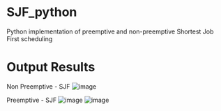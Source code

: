 # SJF_python
Python implementation of preemptive and non-preemptive Shortest Job First scheduling 

# Output Results

Non Preemptive - SJF
![image](https://github.com/Amruthamsh/SJF_python/assets/32568328/7522e227-979d-43d1-a3ce-78c319bfabf8)

Preemptive - SJF
![image](https://github.com/Amruthamsh/SJF_python/assets/32568328/940327cd-d72b-4eff-bd76-e817832b0339)
![image](https://github.com/Amruthamsh/SJF_python/assets/32568328/1de0fd03-8277-4cc7-b2cb-f89eb121d958)



